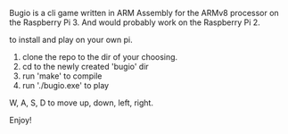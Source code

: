Bugio is a cli game written in ARM Assembly for the
ARMv8 processor on the Raspberry Pi 3. And would probably
work on the Raspberry Pi 2.

to install and play on your own pi.

1. clone the repo to the dir of your choosing.
2. cd to the newly created 'bugio' dir
3. run 'make' to compile
4. run './bugio.exe' to play

W, A, S, D to move up, down, left, right.

Enjoy!